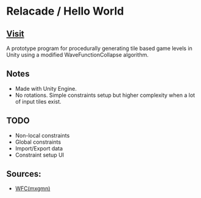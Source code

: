 # Relacade / Hello World

## [Visit](https://github.com/Meowmeowzers/Relacade)
A prototype program for procedurally generating tile based game levels in Unity using a modified WaveFunctionCollapse algorithm.

## Notes
- Made with Unity Engine.
- No rotations. Simple constraints setup but higher complexity when a lot of input tiles exist.

## TODO
- Non-local constraints
- Global constraints
- Import/Export data
- Constraint setup UI

## Sources:
- [WFC(mxgmn)](https://github.com/mxgmn/WaveFunctionCollapse)
